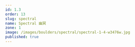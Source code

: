 ```yaml
---
id: 1.3
order: 13
slug: spectral
name: Spectral 幽冥
zone: 1
image: /images/boulders/spectral/spectral-1-4-w3476w.jpg
published: true
---
```

